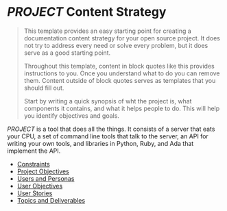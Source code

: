 # *PROJECT* Content Strategy

> This template provides an easy starting point for creating a
> documentation content strategy for your open source project.
> It does not try to address every need or solve every problem,
> but it does serve as a good starting point.
>
> Throughout this template, content in block quotes like this
> provides instructions to you. Once you understand what to do
> you can remove them. Content outside of block quotes serves
> as templates that you should fill out.
>
> Start by writing a quick synopsis of wht the project is,
> what components it contains, and what it helps people to
> do. This will help you identify objectives and goals.

*PROJECT* is a tool that does all the things. It consists of
a server that eats your CPU, a set of command line tools that
talk to the server, an API for writing your own tools, and
libraries in Python, Ruby, and Ada that implement the API.

* [Constraints](constraints.html)
* [Project Objectives](project.html)
* [Users and Personas](personas.html)
* [User Objectives](objectives.html)
* [User Stories](stories.html)
* [Topics and Deliverables](topics.html)



